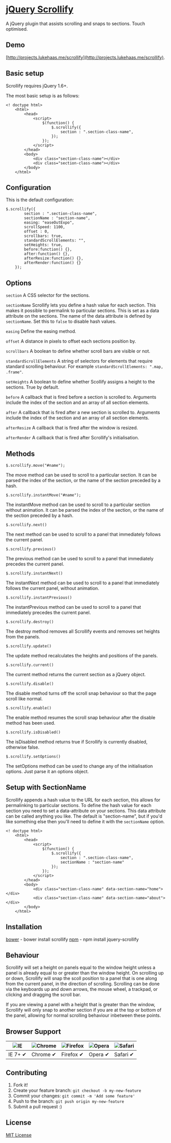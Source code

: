 # [jQuery Scrollify](http://projects.lukehaas.me/scrollify)

A jQuery plugin that assists scrolling and snaps to sections. Touch optimised. 

## Demo

[http://projects.lukehaas.me/scrollify](http://projects.lukehaas.me/scrollify).

## Basic setup

Scrollify requires jQuery 1.6+.

The most basic setup is as follows:

```
<! doctype html>
	<html>
		<head>
			<script>
				$(function() {
					$.scrollify({
						section : ".section-class-name",
					});
				});
			</script>
		</head>
		<body>
			<div class="section-class-name"></div>
			<div class="section-class-name"></div>
		</body>
	</html>
```

## Configuration

This is the default configuration:

```
$.scrollify({
		section : ".section-class-name",
		sectionName : "section-name",
		easing: "easeOutExpo",
		scrollSpeed: 1100,
		offset : 0,
		scrollbars: true,
		standardScrollElements: "",
		setHeights: true,
		before:function() {},
		after:function() {},
		afterResize:function() {},
		afterRender:function() {}
	});
```

## Options

`section`
A CSS selector for the sections.

`sectionName`
Scrollify lets you define a hash value for each section. This makes it possible to permalink to particular sections. This is set as a data attribute on the sections. The name of the data attribute is defined by `sectionName`. Set this to `false` to disable hash values.

`easing`
Define the easing method.

`offset`
A distance in pixels to offset each sections position by.

`scrollbars`
A boolean to define whether scroll bars are visible or not.

`standardScrollElements`
A string of selectors for elements that require standard scrolling behaviour. For example `standardScrollElements: ".map, .frame"`.

`setHeights`
A boolean to define whether Scollify assigns a height to the sections. True by default.

`before`
A callback that is fired before a section is scrolled to. Arguments include the index of the section and an array of all section elements.

`after`
A callback that is fired after a new section is scrolled to. Arguments include the index of the section and an array of all section elements.

`afterResize`
A callback that is fired after the window is resized.

`afterRender`
A callback that is fired after Scrollify's initialisation.

## Methods

`$.scrollify.move("#name");`

The move method can be used to scroll to a particular section. It can be parsed the index of the section, or the name of the section preceded by a hash.

`$.scrollify.instantMove("#name");`

The instantMove method can be used to scroll to a particular section without animation. It can be parsed the index of the section, or the name of the section preceded by a hash.

`$.scrollify.next()`

The next method can be used to scroll to a panel that immediately follows the current panel.

`$.scrollify.previous()`

The previous method can be used to scroll to a panel that immediately precedes the current panel.

`$.scrollify.instantNext()`

The instantNext method can be used to scroll to a panel that immediately follows the current panel, without animation.

`$.scrollify.instantPrevious()`

The instantPrevious method can be used to scroll to a panel that immediately precedes the current panel.

`$.scrollify.destroy()`

The destroy method removes all Scrollify events and removes set heights from the panels.

`$.scrollify.update()`

The update method recalculates the heights and positions of the panels.

`$.scrollify.current()`

The current method returns the current section as a jQuery object.

`$.scrollify.disable()`

The disable method turns off the scroll snap behaviour so that the page scroll like normal.

`$.scrollify.enable()`

The enable method resumes the scroll snap behaviour after the disable method has been used.

`$.scrollify.isDisabled()`

The isDisabled method returns true if Scrollify is currently disabled, otherwise false.


`$.scrollify.setOptions()`

The setOptions method can be used to change any of the initialisation options. Just parse it an options object.

## Setup with SectionName

Scrollify appends a hash value to the URL for each section, this allows for permalinking to particular sections. To define the hash value for each section you need to set a data-attribute on your sections. This data attribute can be called anything you like. The default is "section-name", but if you'd like something else then you'll need to define it with the `sectionName` option.

```
<! doctype html>
	<html>
		<head>
			<script>
				$(function() {
					$.scrollify({
						section : ".section-class-name",
						sectionName : "section-name"
					});
				});
			</script>
		</head>
		<body>
			<div class="section-class-name" data-section-name="home"></div>
			<div class="section-class-name" data-section-name="about"></div>
		</body>
	</html>
```
## Installation

[bower](http://bower.io/) - bower install scrollify
[npm](https://www.npmjs.com/) - npm install jquery-scrollify

## Behaviour

Scrollify will set a height on panels equal to the window height unless a panel is already equal to or greater than the window height. On scrolling up or down, Scrollify will snap the scoll position to a panel that is one along from the current panel, in the direction of scrolling. Scrolling can be done via the keyboards up and down arrows, the mouse wheel, a trackpad, or clicking and dragging the scroll bar. 

If you are viewing a panel with a height that is greater than the window, Scrollify will only snap to another section if you are at the top or bottom of the panel, allowing for normal scrolling behaviour inbetween these points.

## Browser Support

![IE](https://raw.github.com/alrra/browser-logos/master/internet-explorer/internet-explorer_48x48.png) | ![Chrome](https://raw.github.com/alrra/browser-logos/master/chrome/chrome_48x48.png) | ![Firefox](https://raw.github.com/alrra/browser-logos/master/firefox/firefox_48x48.png) | ![Opera](https://raw.github.com/alrra/browser-logos/master/opera/opera_48x48.png) | ![Safari](https://raw.github.com/alrra/browser-logos/master/safari/safari_48x48.png)
--- | --- | --- | --- | --- |
IE 7+ ✔ | Chrome ✔ | Firefox ✔ | Opera ✔ | Safari ✔ |

## Contributing

1. Fork it!
2. Create your feature branch: `git checkout -b my-new-feature`
3. Commit your changes: `git commit -m 'Add some feature'`
4. Push to the branch: `git push origin my-new-feature`
5. Submit a pull request :)


## License

[MIT License](https://github.com/lukehaas/Scrollify/blob/master/LICENSE)

